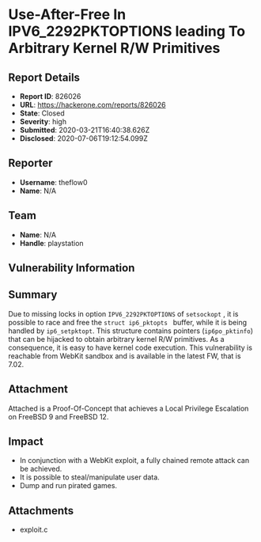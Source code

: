 # Use-After-Free In IPV6_2292PKTOPTIONS leading To Arbitrary Kernel R/W Primitives

## Report Details
- **Report ID**: 826026
- **URL**: https://hackerone.com/reports/826026
- **State**: Closed
- **Severity**: high
- **Submitted**: 2020-03-21T16:40:38.626Z
- **Disclosed**: 2020-07-06T19:12:54.099Z

## Reporter
- **Username**: theflow0
- **Name**: N/A

## Team
- **Name**: N/A
- **Handle**: playstation

## Vulnerability Information
## Summary

Due to missing locks in option `IPV6_2292PKTOPTIONS` of `setsockopt` , it is possible to race and free the `struct ip6_pktopts ` buffer, while it is being handled by `ip6_setpktopt`. This structure contains pointers (`ip6po_pktinfo`) that can be hijacked to obtain arbitrary kernel R/W primitives. As a consequence, it is easy to have kernel code execution. This vulnerability is reachable from WebKit sandbox and is available in the latest FW, that is 7.02.

## Attachment

Attached is a Proof-Of-Concept that achieves a Local Privilege Escalation on FreeBSD 9 and FreeBSD 12.

## Impact

- In conjunction with a WebKit exploit, a fully chained remote attack can be achieved.
- It is possible to steal/manipulate user data.
- Dump and run pirated games.

## Attachments
- exploit.c
